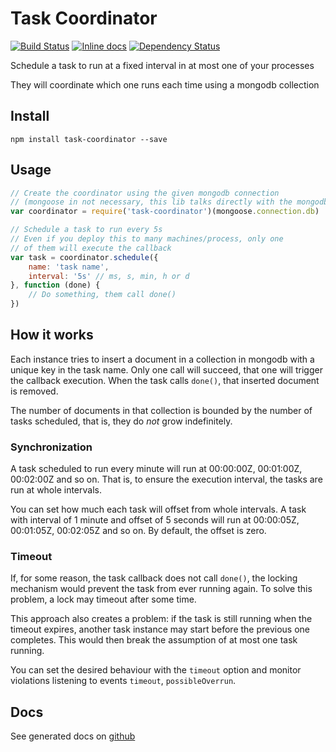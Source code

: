# Task Coordinator
[![Build Status](https://travis-ci.org/clubedaentrega/task-coordinator.svg?branch=master)](https://travis-ci.org/clubedaentrega/task-coordinator)
[![Inline docs](http://inch-ci.org/github/clubedaentrega/task-coordinator.svg?branch=master)](http://inch-ci.org/github/clubedaentrega/task-coordinator)
[![Dependency Status](https://david-dm.org/clubedaentrega/task-coordinator.svg)](https://david-dm.org/clubedaentrega/task-coordinator)

Schedule a task to run at a fixed interval in at most one of your processes

They will coordinate which one runs each time using a mongodb collection

## Install
`npm install task-coordinator --save`

## Usage
```js
// Create the coordinator using the given mongodb connection
// (mongoose in not necessary, this lib talks directly with the mongodb driver)
var coordinator = require('task-coordinator')(mongoose.connection.db)

// Schedule a task to run every 5s
// Even if you deploy this to many machines/process, only one
// of them will execute the callback
var task = coordinator.schedule({
	name: 'task name',
	interval: '5s' // ms, s, min, h or d
}, function (done) {
	// Do something, them call done()
})
```

## How it works
Each instance tries to insert a document in a collection in mongodb with a unique key in the task name. Only one call will succeed, that one will trigger the callback execution. When the task calls `done()`, that inserted document is removed.

The number of documents in that collection is bounded by the number of tasks scheduled, that is, they do *not* grow indefinitely.

### Synchronization
A task scheduled to run every minute will run at 00:00:00Z, 00:01:00Z, 00:02:00Z and so on. That is, to ensure the execution interval, the tasks are run at whole intervals.

You can set how much each task will offset from whole intervals. A task with interval of 1 minute and offset of 5 seconds will run at 00:00:05Z, 00:01:05Z, 00:02:05Z and so on. By default, the offset is zero.

### Timeout
If, for some reason, the task callback does not call `done()`, the locking mechanism would prevent the task from ever running again. To solve this problem, a lock may timeout after some time.

This approach also creates a problem: if the task is still running when the timeout expires, another task instance may start before the previous one completes. This would then break the assumption of at most one task running.

You can set the desired behaviour with the `timeout` option and monitor violations listening to events `timeout`, `possibleOverrun`.

## Docs
See generated docs on [github](http://clubedaentrega.github.io/task-coordinator)